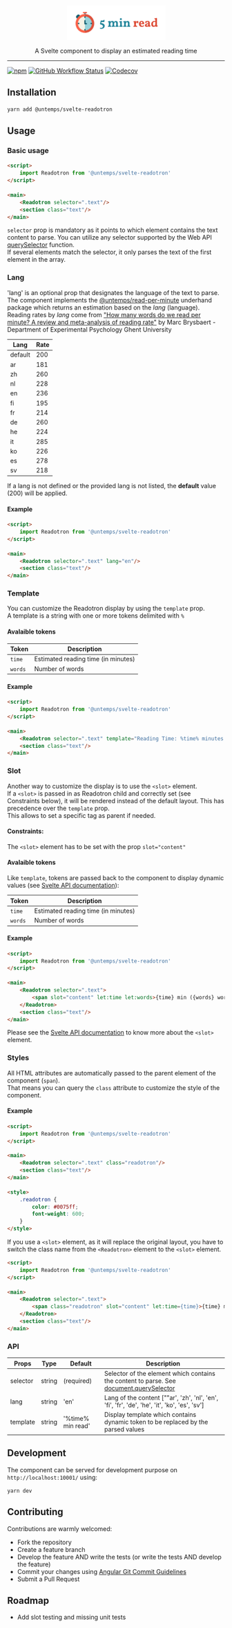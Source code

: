 <p align="center">
    <img src="assets/svelte-readotron.png" alt="svelte-readotron" height="79"/>
</p>
<p align="center">
    A Svelte component to display an estimated reading time
</p>

---

[![npm](https://img.shields.io/npm/v/@untemps/svelte-readotron?style=for-the-badge)](https://www.npmjs.com/package/@untemps/svelte-readotron)
[![GitHub Workflow Status](https://img.shields.io/github/workflow/status/untemps/svelte-readotron/deploy?style=for-the-badge)](https://github.com/untemps/svelte-readotron/actions)
[![Codecov](https://img.shields.io/codecov/c/github/untemps/svelte-readotron?style=for-the-badge)](https://codecov.io/gh/untemps/svelte-readotron)

## Installation

```bash
yarn add @untemps/svelte-readotron
```

## Usage

### Basic usage

```html
<script>
    import Readotron from '@untemps/svelte-readotron'
</script>

<main>
    <Readotron selector=".text"/>
    <section class="text"/>
</main>
```

`selector` prop is mandatory as it points to which element contains the text content to parse.
You can utilize any selector supported by the Web API [querySelector](https://developer.mozilla.org/fr/docs/Web/API/Document/querySelector) function.  
If several elements match the selector, it only parses the text of the first element in the array.

### Lang

'lang' is an optional prop that designates the language of the text to parse. The component implements the [@untemps/read-per-minute](https://github.com/untemps/read-per-minute) underhand package which returns an estimation based on the *lang* (language).  
Reading rates by *lang* come from ["How many words do we read per minute? A review and meta-analysis of reading rate"](https://osf.io/4nv9f/) by  Marc Brysbaert - Department of Experimental Psychology Ghent University

| Lang      | Rate  |
| --------- | ------|
| default   | 200   |
| ar        | 181   |
| zh        | 260   |
| nl        | 228   |
| en        | 236   | 
| fi        | 195   |
| fr        | 214   |
| de        | 260   |
| he        | 224   |
| it        | 285   |
| ko        | 226   |
| es        | 278   |
| sv        | 218   |

If a lang is not defined or the provided lang is not listed, the **default** value (200) will be applied.

#### Example

```html
<script>
    import Readotron from '@untemps/svelte-readotron'
</script>

<main>
    <Readotron selector=".text" lang="en"/>
    <section class="text"/>
</main>
```

### Template

You can customize the Readotron display by using the `template` prop.  
A template is a string with one or more tokens delimited with `%`

#### Avalaible tokens

| Token         | Description                                                                                                      |
| ------------- | ---------------------------------------------------------------------------------------------------------------- |
| `time`        | Estimated reading time (in minutes)                                                                              |
| `words`       | Number of words                                                                                                  |

#### Example

```html
<script>
    import Readotron from '@untemps/svelte-readotron'
</script>

<main>
    <Readotron selector=".text" template="Reading Time: %time% minutes (%words% words)"/>
    <section class="text"/>
</main>
```

### Slot

Another way to customize the display is to use the `<slot>` element.  
If a `<slot>` is passed in as Readotron child and correctly set (see Constraints below), it will be rendered instead of the default layout. This has precedence over the `template` prop.  
This allows to set a specific tag as parent if needed.

#### Constraints: 
The `<slot>` element has to be set with the prop `slot="content"`

#### Avalaible tokens

Like `template`, tokens are passed back to the component to display dynamic values (see [Svelte API documentation](https://svelte.dev/docs#slot_let)):

| Token         | Description                                                                                                      |
| ------------- | ---------------------------------------------------------------------------------------------------------------- |
| `time`        | Estimated reading time (in minutes)                                                                              |
| `words`       | Number of words                                                                                                  |

#### Example

```html
<script>
    import Readotron from '@untemps/svelte-readotron'
</script>

<main>
    <Readotron selector=".text">
        <span slot="content" let:time let:words>{time} min ({words} words)</span>
    </Readotron>
    <section class="text"/>
</main>
```

Please see the [Svelte API documentation](https://svelte.dev/docs#slot) to know more about the `<slot>` element.

### Styles

All HTML attributes are automatically passed to the parent element of the component (`span`).  
That means you can query the `class` attribute to customize the style of the component.

#### Example

```html
<script>
    import Readotron from '@untemps/svelte-readotron'
</script>

<main>
    <Readotron selector=".text" class="readotron"/>
    <section class="text"/>
</main>

<style>
    .readotron {
        color: #0075ff;
        font-weight: 600;
    }
</style>
```

If you use a `<slot>` element, as it will replace the original layout, you have to switch the class name from the `<Readotron>` element to the `<slot>` element.

```html
<script>
    import Readotron from '@untemps/svelte-readotron'
</script>

<main>
    <Readotron selector=".text">
        <span class="readotron" slot="content" let:time={time}>{time} min</span>
    </Readotron>
    <section class="text"/>
</main>
```

### API

| Props         | Type              | Default              | Description                                                                                                                                                       |
| ------------- | ----------------- | -------------------- | ----------------------------------------------------------------------------------------------------------------------------------------------------------------- |
| selector      | string            | (required)           | Selector of the element which contains the content to parse. See [document.querySelector](https://developer.mozilla.org/fr/docs/Web/API/Document/querySelector)   |
| lang          | string            | 'en'                 | Lang of the content [""ar', 'zh', 'nl', 'en', 'fi', 'fr', 'de', 'he', 'it', 'ko', 'es', 'sv']                                                                     |
| template      | string            | '%time% min read'    | Display template which contains dynamic token to be replaced by the parsed values                                                                                 |

## Development

The component can be served for development purpose on `http://localhost:10001/` using:

```
yarn dev
```

## Contributing

Contributions are warmly welcomed:

- Fork the repository
- Create a feature branch
- Develop the feature AND write the tests (or write the tests AND develop the feature)
- Commit your changes
  using [Angular Git Commit Guidelines](https://github.com/angular/angular.js/blob/master/DEVELOPERS.md#-git-commit-guidelines)
- Submit a Pull Request

## Roadmap

- Add slot testing and missing unit tests
